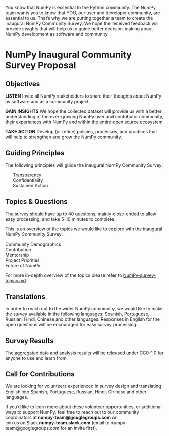 You know that NumPy is essential to the Python community. The NumPy team wants you to know that YOU, our user and developer community, are essential to us. That’s why we are putting together a team to create the inaugural NumPy Community Survey. We hope the received feedback will provide insights that will help us to guide better decision-making about NumPy development as software and community.

<h1>NumPy Inaugural Community Survey Proposal</h1>

<h2>Objectives</h2>
<p><b>LISTEN</b> Invite all NumPy stakeholders to share their thoughts about NumPy as software and as a community project.</p>
<p><b>GAIN INSIGHTS</b> We hope the collected dataset will provide us with a better understanding of the ever-growing NumPy user 
and contributor community, their experiences with NumPy and within the entire open source ecosystem.</p>
<p><b>TAKE ACTION</b> Develop (or refine) policies, processes, and practices that will help to strengthen and grow 
the NumPy community.</p>


<h2>Guiding Principles</h2>
The following principles will guide the inaugural NumPy Community Survey:
<ul style="list-style-type:none;">
<li>Transparency</li>
<li>Confidentiality</li>
<li>Sustained Action</li></ul>


<h2>Topics & Questions</h2>
<p>The survey should have up to 40 questions, mainly close-ended to allow easy processing, and take 5-10 minutes to complete.</p>
<p>This is an overview of the topics we would like to explore with the inaugural NumPy Community Survey:</p>
<p>Community Demographics
<br>Contribution
<br>Mentorship
<br>Project Priorities
<br>Future of NumPy</p>

<p>For more in-depth overview of the topics please refer to <a href="https://github.com/numpy/numpy-surveys/blob/master/NumPy-survey-topics.md">NumPy-survey-topics.md</a>.</p>

<h2>Translations</h2>
In order to reach out to the wider NumPy community, we would like to make the survey available in the following languages: Spanish, Portuguese, Russian, Hindi, Chinese and other languages.
Responses in English for the open questions will be encouraged for easy survey processing.


<h2>Survey Results</h2>
<p>The aggregated data and analysis results will be released under CC0-1.0 for anyone to use and learn from.</p>


<h2>Call for Contributions</h2>
<p>We are looking for volunteers experienced in survey design and translating English into Spanish, Portuguese, 
Russian, Hindi, Chinese and other languages.</p>

<p>If you’d like to learn more about these volunteer opportunities, or additional ways to support NumPy, feel free 
to reach out to our community coordinators at <b>numpy-team@googlegroups.com</b> or <br>join us on Slack <b>numpy-team.slack.com</b> 
(email to numpy-team@googlegroups.com for an invite first).</p>


